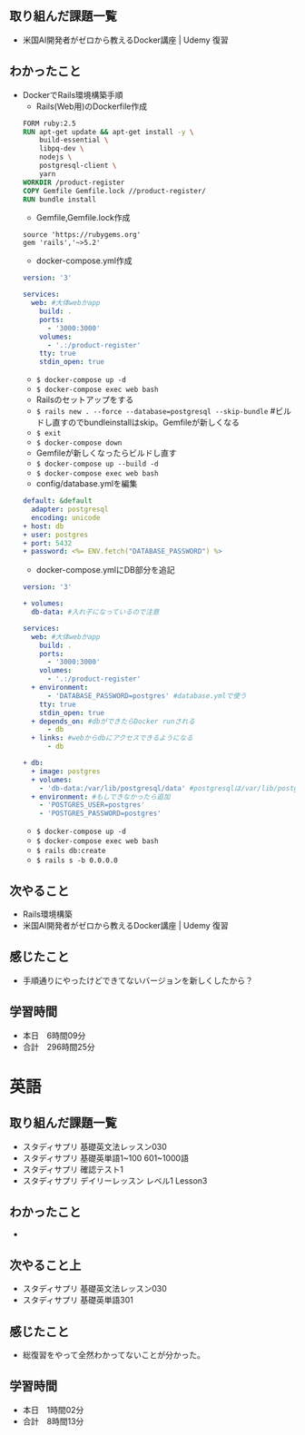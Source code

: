 ## 取り組んだ課題一覧
- 米国AI開発者がゼロから教えるDocker講座 | Udemy 復習
## わかったこと
- DockerでRails環境構築手順
    - Rails(Web用)のDockerfile作成
    ```Dockerfile
    FORM ruby:2.5
    RUN apt-get update && apt-get install -y \
        build-essential \
        libpq-dev \
        nodejs \
        postgresql-client \
        yarn
    WORKDIR /product-register
    COPY Gemfile Gemfile.lock //product-register/
    RUN bundle install
    ```
    - Gemfile,Gemfile.lock作成
    ```Gemfile
    source 'https://rubygems.org'
    gem 'rails','~>5.2'
    ```
    - docker-compose.yml作成
    ```yml
    version: '3'

    services:
      web: #大体webかapp
        build: .
        ports:
          - '3000:3000'
        volumes:
          - '.:/product-register'
        tty: true
        stdin_open: true
    ```
    - `$ docker-compose up -d`
    - `$ docker-compose exec web bash`
    - Railsのセットアップをする
    - `$ rails new . --force --database=postgresql --skip-bundle` #ビルドし直すのでbundleinstallはskip。Gemfileが新しくなる
    - `$ exit`
    - `$ docker-compose down`
    - Gemfileが新しくなったらビルドし直す
    - `$ docker-compose up --build -d`
    - `$ docker-compose exec web bash`
    - config/database.ymlを編集
    ```yml
    default: &default
      adapter: postgresql
      encoding: unicode
    + host: db
    + user: postgres
    + port: 5432
    + password: <%= ENV.fetch("DATABASE_PASSWORD") %>
    ```
    - docker-compose.ymlにDB部分を追記
    ```yml
    version: '3'

  + volumes:
      db-data: #入れ子になっているので注意

    services:
      web: #大体webかapp
        build: .
        ports:
          - '3000:3000'
        volumes:
          - '.:/product-register'
      + environment:
          - 'DATABASE_PASSWORD=postgres' #database.ymlで使う
        tty: true
        stdin_open: true
      + depends_on: #dbができたらDocker runされる
          - db
      + links: #webからdbにアクセスできるようになる
          - db
    
    + db:
      + image: postgres
      + volumes:
        - 'db-data:/var/lib/postgresql/data' #postgresqlは/var/lib/postgresql/dataに保存される
      + environment: #もしできなかったら追加
        - 'POSTGRES_USER=postgres'
        - 'POSTGRES_PASSWORD=postgres'
    ```
    - `$ docker-compose up -d`
    - `$ docker-compose exec web bash`
    - `$ rails db:create`
    - `$ rails s -b 0.0.0.0`
## 次やること
- Rails環境構築
- 米国AI開発者がゼロから教えるDocker講座 | Udemy 復習
## 感じたこと
- 手順通りにやったけどできてないバージョンを新しくしたから？
## 学習時間
- 本日　6時間09分
- 合計　296時間25分



# 英語
## 取り組んだ課題一覧
- スタディサプリ 基礎英文法レッスン030
- スタディサプリ 基礎英単語1~100 601~1000語
- スタディサプリ 確認テスト1
- スタディサプリ デイリーレッスン レベル1 Lesson3
## わかったこと
- 
## 次やること上
- スタディサプリ 基礎英文法レッスン030
- スタディサプリ 基礎英単語301
## 感じたこと
- 総復習をやって全然わかってないことが分かった。
## 学習時間
- 本日　1時間02分
- 合計　8時間13分